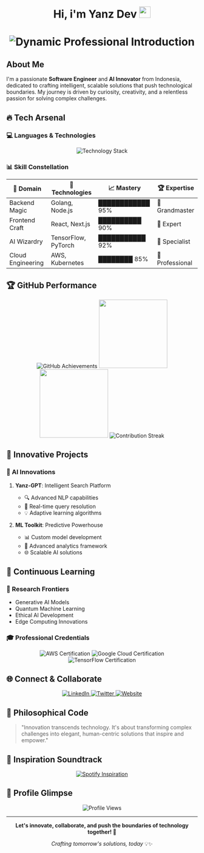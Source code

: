 <h1 align="center">
  Hi, i'm Yanz Dev
  <img src="https://media.giphy.com/media/hvRJCLFzcasrR4ia7z/giphy.gif" width="30px"/>
<h1>

<div align="center">
  <img src="https://readme-typing-svg.demolab.com?font=Fira+Code&weight=600&size=28&duration=3000&pause=800&color=00FFFF&center=true&width=900&lines=🚀+Software+Engineer+%26+AI+Innovator;💻+Full+Stack+Developer;🧠+Tech+Enthusiast+%26+Problem+Solver;🌈+Transforming+Ideas+into+Intelligent+Solutions" alt="Dynamic Professional Introduction"/>
</div>

## About Me
I'm a passionate **Software Engineer** and **AI Innovator** from Indonesia, dedicated to crafting intelligent, scalable solutions that push technological boundaries. My journey is driven by curiosity, creativity, and a relentless passion for solving complex challenges.

## 🔥 Tech Arsenal

### 💻 Languages & Technologies
<div align="center">
  <img src="https://skillicons.dev/icons?i=python,javascript,golang,typescript,react,nodejs,tensorflow,docker,kubernetes,aws,git&perline=6" alt="Technology Stack"/>
</div>

### 📊 Skill Constellation
| 🌟 Domain | 🚀 Technologies | 📈 Mastery | 🏆 Expertise |
|-----------|----------------|------------|--------------|
| Backend Magic | Golang, Node.js | ████████████ 95% | 🥇 Grandmaster |
| Frontend Craft | React, Next.js | ██████████ 90% | 🥈 Expert |
| AI Wizardry | TensorFlow, PyTorch | ███████████ 92% | 🥉 Specialist |
| Cloud Engineering | AWS, Kubernetes | ████████ 85% | 🌟 Professional |

## 🏆 GitHub Performance

<div align="center">
  <img src="https://github-profile-trophy.vercel.app/?username=YanzBotz&theme=radical&no-frame=true&row=1&column=7" alt="GitHub Achievements"/>
  
  <img src="https://github-readme-stats.vercel.app/api?username=YanzBotz&show_icons=true&theme=tokyonight&include_all_commits=true&count_private=true" height="180em"/>
  <img src="https://github-readme-stats.vercel.app/api/top-langs/?username=YanzBotz&layout=compact&langs_count=7&theme=tokyonight" height="180em"/>
  
  <img src="https://github-readme-streak-stats.herokuapp.com/?user=YanzBotz&theme=tokyonight" alt="Contribution Streak"/>
</div>

## 🚀 Innovative Projects

### 🧠 AI Innovations
1. **Yanz-GPT**: Intelligent Search Platform
   - 🔍 Advanced NLP capabilities
   - 🚀 Real-time query resolution
   - 💡 Adaptive learning algorithms

2. **ML Toolkit**: Predictive Powerhouse
   - 📊 Custom model development
   - 🤖 Advanced analytics framework
   - 🌐 Scalable AI solutions

## 🌱 Continuous Learning

### 🔬 Research Frontiers
- Generative AI Models
- Quantum Machine Learning
- Ethical AI Development
- Edge Computing Innovations

### 🎓 Professional Credentials
<div align="center">
  <img src="https://img.shields.io/badge/AWS-Certified%20Developer-FF9900?style=for-the-badge&logo=amazon-aws&logoColor=white" alt="AWS Certification"/>
  <img src="https://img.shields.io/badge/Google%20Cloud-Professional-4285F4?style=for-the-badge&logo=google-cloud&logoColor=white" alt="Google Cloud Certification"/>
  <img src="https://img.shields.io/badge/TensorFlow-Certified-FF6F00?style=for-the-badge&logo=tensorflow&logoColor=white" alt="TensorFlow Certification"/>
</div>

## 🌐 Connect & Collaborate

<div align="center">
  <a href="https://linkedin.com/in/yanzdev" target="_blank">
    <img src="https://img.shields.io/badge/LinkedIn-blue?style=for-the-badge&logo=linkedin&logoColor=white" alt="LinkedIn"/>
  </a>
  <a href="https://twitter.com/yanzbotz_" target="_blank">
    <img src="https://img.shields.io/badge/Twitter-black?style=for-the-badge&logo=twitter&logoColor=white" alt="Twitter"/>
  </a>
  <a href="https://yanzgpt.my.id" target="_blank">
    <img src="https://img.shields.io/badge/Personal%20Website-green?style=for-the-badge&logo=google-chrome&logoColor=white" alt="Website"/>
  </a>
</div>

## 💬 Philosophical Code

> "Innovation transcends technology. It's about transforming complex challenges into elegant, human-centric solutions that inspire and empower."

## 🎵 Inspiration Soundtrack

<div align="center">
  <a href="https://open.spotify.com/user/yanzdev" target="_blank">
    <img src="https://spotify-github-profile.vercel.app/api/view?uid=yanzdev&cover_image=true&theme=novatorem&bar_color=53b14f&bar_color_cover=true" alt="Spotify Inspiration"/>
  </a>
</div>

## 👀 Profile Glimpse

<div align="center">
  <img src="https://komarev.com/ghpvc/?username=yanzdeev&color=blueviolet&style=for-the-badge" alt="Profile Views"/>
</div>

---

<div align="center">
  
  **Let's innovate, collaborate, and push the boundaries of technology together! 🚀**
  
  *Crafting tomorrow's solutions, today* 💡✨
</div>
